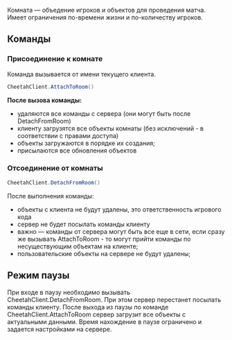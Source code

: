 Комната — объедение игроков и объектов для проведения матча. Имеет ограничения по-времени жизни и по-количеству игроков.

## Команды

### Присоединение к комнате

Команда вызывается от имени текущего клиента.

``` csharp
CheetahClient.AttachToRoom()
```

**После вызова команды:**

- удаляются все команды с сервера (они могут быть после DetachFromRoom)
- клиенту загрузятся все объекты комнаты (без исключений - в соответствии с правами доступа)
- объекты загружаются в порядке их создания;
- присылаются все обновления объектов

### Отсоединение от комнаты

``` csharp
CheetahClient.DetachFromRoom()
```

После выполнения команды:

- объекты с клиента не будут удалены, это ответственность игрового кода
- сервер не будет посылать команды клиенту
- важно — команды от сервера могут быть все еще в сети, если сразу же вызывать AttachToRoom - то могут прийти команды по
  несуществующим объектам на клиенте;
- пользовательские объекты на сервере не будут удалены;

## Режим паузы

При входе в паузу необходимо вызывать CheetahClient.DetachFromRoom. При этом сервер перестанет посылать команды клиенту.
После выхода из паузы по команде CheetahClient.AttachToRoom сервер загрузит все объекты с актуальными данными. Время
нахождение в паузе ограничено и задается настройками на сервере.


